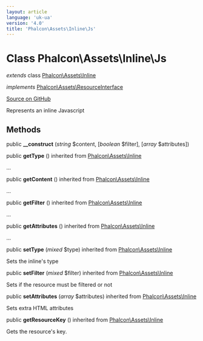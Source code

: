 ```yaml
---
layout: article
language: 'uk-ua'
version: '4.0'
title: 'Phalcon\Assets\Inline\Js'
---
```


# Class **Phalcon\Assets\Inline\Js**

*extends* class [Phalcon\Assets\Inline](/4.0/en/api/Phalcon_Assets_Inline)

*implements* [Phalcon\Assets\ResourceInterface](/4.0/en/api/Phalcon_Assets_ResourceInterface)

<a href="https://github.com/phalcon/cphalcon/tree/v4.0.0/phalcon/assets/inline/js.zep" class="btn btn-default btn-sm">Source on GitHub</a>

Represents an inline Javascript

## Methods

public **__construct** (*string* $content, [*boolean* $filter], [*array* $attributes])

public **getType** () inherited from [Phalcon\Assets\Inline](/4.0/en/api/Phalcon_Assets_Inline)

...

public **getContent** () inherited from [Phalcon\Assets\Inline](/4.0/en/api/Phalcon_Assets_Inline)

...

public **getFilter** () inherited from [Phalcon\Assets\Inline](/4.0/en/api/Phalcon_Assets_Inline)

...

public **getAttributes** () inherited from [Phalcon\Assets\Inline](/4.0/en/api/Phalcon_Assets_Inline)

...

public **setType** (*mixed* $type) inherited from [Phalcon\Assets\Inline](/4.0/en/api/Phalcon_Assets_Inline)

Sets the inline's type

public **setFilter** (*mixed* $filter) inherited from [Phalcon\Assets\Inline](/4.0/en/api/Phalcon_Assets_Inline)

Sets if the resource must be filtered or not

public **setAttributes** (*array* $attributes) inherited from [Phalcon\Assets\Inline](/4.0/en/api/Phalcon_Assets_Inline)

Sets extra HTML attributes

public **getResourceKey** () inherited from [Phalcon\Assets\Inline](/4.0/en/api/Phalcon_Assets_Inline)

Gets the resource's key.